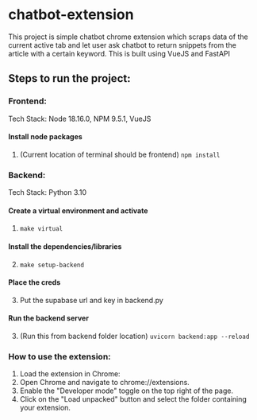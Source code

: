 # chatbot-extension
This project is simple chatbot chrome extension which scraps data of the current active tab and let user ask chatbot to return snippets from the article with a certain keyword. This is built using VueJS and FastAPI

## Steps to run the project:

### Frontend:
Tech Stack: Node 18.16.0, NPM 9.5.1, VueJS
#### Install node packages
1. (Current location of terminal should be frontend) `npm install`

### Backend:
Tech Stack: Python 3.10
#### Create a virtual environment and activate
1. `make virtual`
#### Install the dependencies/libraries
2. `make setup-backend`
#### Place the creds
3. Put the supabase url and key in backend.py
#### Run the backend server
3. (Run this from backend folder location) `uvicorn backend:app --reload`


### How to use the extension:
1. Load the extension in Chrome:
2. Open Chrome and navigate to chrome://extensions. 
3. Enable the "Developer mode" toggle on the top right of the page. 
4. Click on the "Load unpacked" button and select the folder containing your extension.
